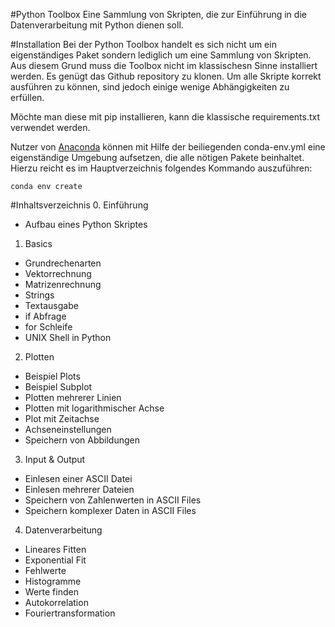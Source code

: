 #Python Toolbox
Eine Sammlung von Skripten, die zur Einführung in die Datenverarbeitung mit Python dienen soll.

#Installation
Bei der Python Toolbox handelt es sich nicht um ein eigenständiges Paket sondern
lediglich um eine Sammlung von Skripten. Aus diesem Grund muss die Toolbox nicht
im klassischesn Sinne installiert werden. Es genügt das Github repository zu
klonen. Um alle Skripte korrekt ausführen zu können, sind jedoch einige wenige
Abhängigkeiten zu erfüllen.

Möchte man diese mit pip installieren, kann die klassische requirements.txt
verwendet werden.

Nutzer von [Anaconda](https://anaconda.org) können mit Hilfe der beiliegenden
conda-env.yml eine eigenständige Umgebung aufsetzen, die alle nötigen Pakete
beinhaltet. Hierzu reicht es im Hauptverzeichnis folgendes Kommando auszuführen:

`conda env create`


#Inhaltsverzeichnis
0. Einführung
  * Aufbau eines Python Skriptes

1. Basics
  * Grundrechenarten
  * Vektorrechnung
  * Matrizenrechnung
  * Strings
  * Textausgabe
  * if Abfrage
  * for Schleife
  * UNIX Shell in Python

2. Plotten
  * Beispiel Plots
  * Beispiel Subplot
  * Plotten mehrerer Linien
  * Plotten mit logarithmischer Achse
  * Plot mit Zeitachse
  * Achseneinstellungen
  * Speichern von Abbildungen

3. Input & Output
  * Einlesen einer ASCII Datei
  * Einlesen mehrerer Dateien
  * Speichern von Zahlenwerten in ASCII Files
  * Speichern komplexer Daten in ASCII Files

4. Datenverarbeitung
  * Lineares Fitten
  * Exponential Fit
  * Fehlwerte
  * Histogramme
  * Werte finden
  * Autokorrelation
  * Fouriertransformation
